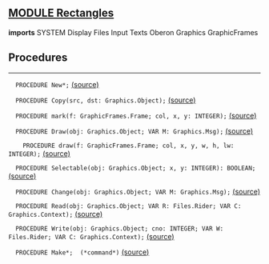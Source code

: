 
## [MODULE Rectangles](https://github.com/io-core/Draw/blob/main/Rectangles.Mod)

  **imports** SYSTEM Display Files Input Texts Oberon Graphics GraphicFrames
## Procedures
---

`  PROCEDURE New*;` [(source)](https://github.com/io-core/Draw/blob/main/Rectangles.Mod#L13)


`  PROCEDURE Copy(src, dst: Graphics.Object);` [(source)](https://github.com/io-core/Draw/blob/main/Rectangles.Mod#L18)


`  PROCEDURE mark(f: GraphicFrames.Frame; col, x, y: INTEGER);` [(source)](https://github.com/io-core/Draw/blob/main/Rectangles.Mod#L23)


`  PROCEDURE Draw(obj: Graphics.Object; VAR M: Graphics.Msg);` [(source)](https://github.com/io-core/Draw/blob/main/Rectangles.Mod#L27)


`    PROCEDURE draw(f: GraphicFrames.Frame; col, x, y, w, h, lw: INTEGER);` [(source)](https://github.com/io-core/Draw/blob/main/Rectangles.Mod#L30)


`  PROCEDURE Selectable(obj: Graphics.Object; x, y: INTEGER): BOOLEAN;` [(source)](https://github.com/io-core/Draw/blob/main/Rectangles.Mod#L55)


`  PROCEDURE Change(obj: Graphics.Object; VAR M: Graphics.Msg);` [(source)](https://github.com/io-core/Draw/blob/main/Rectangles.Mod#L60)


`  PROCEDURE Read(obj: Graphics.Object; VAR R: Files.Rider; VAR C: Graphics.Context);` [(source)](https://github.com/io-core/Draw/blob/main/Rectangles.Mod#L69)


`  PROCEDURE Write(obj: Graphics.Object; cno: INTEGER; VAR W: Files.Rider; VAR C: Graphics.Context);` [(source)](https://github.com/io-core/Draw/blob/main/Rectangles.Mod#L76)


`  PROCEDURE Make*;  (*command*)` [(source)](https://github.com/io-core/Draw/blob/main/Rectangles.Mod#L92)

